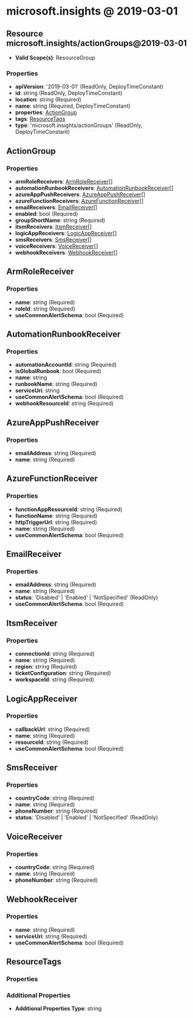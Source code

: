 # microsoft.insights @ 2019-03-01

## Resource microsoft.insights/actionGroups@2019-03-01
* **Valid Scope(s)**: ResourceGroup
### Properties
* **apiVersion**: '2019-03-01' (ReadOnly, DeployTimeConstant)
* **id**: string (ReadOnly, DeployTimeConstant)
* **location**: string (Required)
* **name**: string (Required, DeployTimeConstant)
* **properties**: [ActionGroup](#actiongroup)
* **tags**: [ResourceTags](#resourcetags)
* **type**: 'microsoft.insights/actionGroups' (ReadOnly, DeployTimeConstant)

## ActionGroup
### Properties
* **armRoleReceivers**: [ArmRoleReceiver](#armrolereceiver)[]
* **automationRunbookReceivers**: [AutomationRunbookReceiver](#automationrunbookreceiver)[]
* **azureAppPushReceivers**: [AzureAppPushReceiver](#azureapppushreceiver)[]
* **azureFunctionReceivers**: [AzureFunctionReceiver](#azurefunctionreceiver)[]
* **emailReceivers**: [EmailReceiver](#emailreceiver)[]
* **enabled**: bool (Required)
* **groupShortName**: string (Required)
* **itsmReceivers**: [ItsmReceiver](#itsmreceiver)[]
* **logicAppReceivers**: [LogicAppReceiver](#logicappreceiver)[]
* **smsReceivers**: [SmsReceiver](#smsreceiver)[]
* **voiceReceivers**: [VoiceReceiver](#voicereceiver)[]
* **webhookReceivers**: [WebhookReceiver](#webhookreceiver)[]

## ArmRoleReceiver
### Properties
* **name**: string (Required)
* **roleId**: string (Required)
* **useCommonAlertSchema**: bool (Required)

## AutomationRunbookReceiver
### Properties
* **automationAccountId**: string (Required)
* **isGlobalRunbook**: bool (Required)
* **name**: string
* **runbookName**: string (Required)
* **serviceUri**: string
* **useCommonAlertSchema**: bool (Required)
* **webhookResourceId**: string (Required)

## AzureAppPushReceiver
### Properties
* **emailAddress**: string (Required)
* **name**: string (Required)

## AzureFunctionReceiver
### Properties
* **functionAppResourceId**: string (Required)
* **functionName**: string (Required)
* **httpTriggerUrl**: string (Required)
* **name**: string (Required)
* **useCommonAlertSchema**: bool (Required)

## EmailReceiver
### Properties
* **emailAddress**: string (Required)
* **name**: string (Required)
* **status**: 'Disabled' | 'Enabled' | 'NotSpecified' (ReadOnly)
* **useCommonAlertSchema**: bool (Required)

## ItsmReceiver
### Properties
* **connectionId**: string (Required)
* **name**: string (Required)
* **region**: string (Required)
* **ticketConfiguration**: string (Required)
* **workspaceId**: string (Required)

## LogicAppReceiver
### Properties
* **callbackUrl**: string (Required)
* **name**: string (Required)
* **resourceId**: string (Required)
* **useCommonAlertSchema**: bool (Required)

## SmsReceiver
### Properties
* **countryCode**: string (Required)
* **name**: string (Required)
* **phoneNumber**: string (Required)
* **status**: 'Disabled' | 'Enabled' | 'NotSpecified' (ReadOnly)

## VoiceReceiver
### Properties
* **countryCode**: string (Required)
* **name**: string (Required)
* **phoneNumber**: string (Required)

## WebhookReceiver
### Properties
* **name**: string (Required)
* **serviceUri**: string (Required)
* **useCommonAlertSchema**: bool (Required)

## ResourceTags
### Properties
### Additional Properties
* **Additional Properties Type**: string

